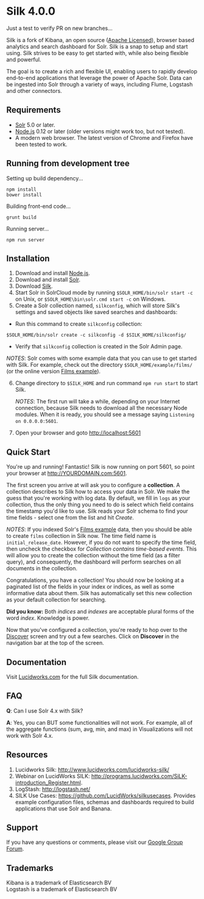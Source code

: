 # Silk 4.0.0


Just a test to verify PR on new branches...


Silk is a fork of Kibana, an open source ([Apache Licensed](https://github.com/LucidWorks/silk/blob/dev/LICENSE.md)), browser based analytics and search dashboard for Solr. Silk is a snap to setup and start using. Silk strives to be easy to get started with, while also being flexible and powerful.

The goal is to create a rich and flexible UI, enabling users to rapidly develop end-to-end applications that leverage the power of Apache Solr. Data can be ingested into Solr through a variety of ways, including Flume, Logstash and other connectors.

## Requirements

- [Solr](http://lucene.apache.org/solr/mirrors-solr-latest-redir.html) 5.0 or later.
- [Node.js](https://nodejs.org/) 0.12 or later (older versions might work too, but not tested).
- A modern web browser. The latest version of Chrome and Firefox have been tested to work.

## Running from development tree

Setting up build dependency...

```
npm install
bower install
```

Building front-end code...

```
grunt build
```

Running server...

```
npm run server
```

## Installation

1. Download and install [Node.js](https://nodejs.org/).
2. Download and install [Solr](http://lucene.apache.org/solr/mirrors-solr-latest-redir.html).
3. Download [Silk](https://github.com/LucidWorks/silk).
4. Start Solr in SolrCloud mode by running `$SOLR_HOME/bin/solr start -c` on Unix, or `$SOLR_HOME\bin\solr.cmd start -c` on Windows.
5. Create a Solr collection named, `silkconfig`, which will store Silk's settings and saved objects like saved searches and dashboards:
  
  * Run this command to create `silkconfig` collection:

  ```
  $SOLR_HOME/bin/solr create -c silkconfig -d $SILK_HOME/silkconfig/
  ```

  * Verify that `silkconfig` collection is created in the Solr Admin page.

  _NOTES_: Solr comes with some example data that you can use to get started with Silk. For example, check out the directory `$SOLR_HOME/example/films/` (or the online version [Films example](https://github.com/apache/lucene-solr/tree/trunk/solr/example/films)).

6. Change directory to `$SILK_HOME` and run command `npm run start` to start Silk.

    _NOTES_: The first run will take a while, depending on your Internet connection, because Silk needs to download all the necessary Node modules. When it is ready, you should see a message saying `Listening on 0.0.0.0:5601`.
7. Open your browser and goto [http://localhost:5601](http://localhost:5601)

## Quick Start

You're up and running! Fantastic! Silk is now running on port 5601, so point your browser at http://YOURDOMAIN.com:5601.

The first screen you arrive at will ask you to configure a **collection**. A collection describes to Silk how to access your data in Solr. We make the guess that you're working with log data. By default, we fill in `logs` as your collection, thus the only thing you need to do is select which field contains the timestamp you'd like to use. Silk reads your Solr schema to find your time fields - select one from the list and hit *Create*.

_NOTES_: If you indexed Solr's [Films example](https://github.com/apache/lucene-solr/tree/trunk/solr/example/films) data, then you should be able to create `films` collection in Silk now. The time field name is `initial_release_date`. However, if you do not want to specify the time field, then uncheck the checkbox for _Collection contains time-based events_. This will allow you to create the collection without the time field (as a filter query), and consequently, the dashboard will perform searches on all documents in the collection.

Congratulations, you have a collection! You should now be looking at a paginated list of the fields in your index or indices, as well as some informative data about them. Silk has automatically set this new collection as your default collection for searching.

**Did you know:** Both *indices* and *indexes* are acceptable plural forms of the word *index*. Knowledge is power.

Now that you've configured a collection, you're ready to hop over to the [Discover](#discover) screen and try out a few searches. Click on **Discover** in the navigation bar at the top of the screen.

## Documentation

Visit [Lucidworks.com](http://lucidworks.com/) for the full Silk documentation.

## FAQ

__Q__: Can I use Solr 4.x with Silk?

__A__: Yes, you can BUT some functionalities will not work. For example, all of the aggregate functions (sum, avg, min, and max) in Visualizations will not work with Solr 4.x.

## Resources

1.	Lucidworks Silk: http://www.lucidworks.com/lucidworks-silk/
2.	Webinar on LucidWorks SILK: http://programs.lucidworks.com/SiLK-introduction_Register.html.
3.	LogStash: http://logstash.net/
4.	SILK Use Cases: https://github.com/LucidWorks/silkusecases. Provides example configuration files, schemas and dashboards required to build applications that use Solr and Banana.

## Support

If you have any questions or comments, please visit our [Google Group Forum](https://groups.google.com/forum/#!forum/lucidworks-silk).

## Trademarks

Kibana is a trademark of Elasticsearch BV  
Logstash is a trademark of Elasticsearch BV
